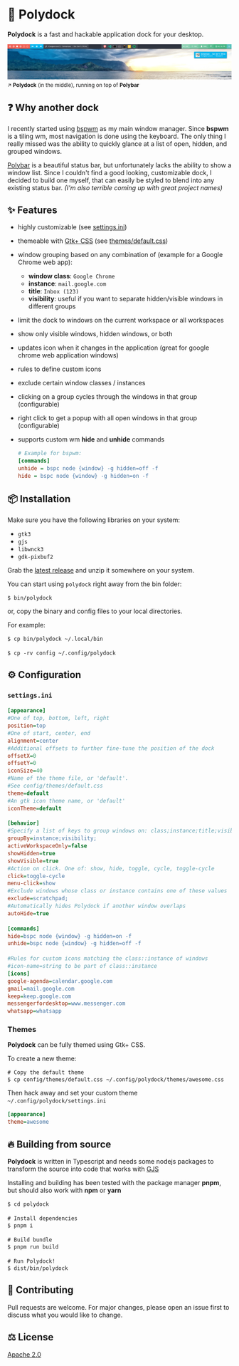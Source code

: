 # 🚀 Polydock

**Polydock** is a fast and hackable application dock for your desktop.

![Polydock running on top of Polybar](screenshot.png)
<small>↗ **Polydock** (in the middle), running on top of **Polybar**</small>

## ❓ Why another dock

I recently started using [bspwm](https://github.com/baskerville/bspwm) as my main window manager. Since **bspwm** is a tiling wm, most navigation is done using the keyboard. The only thing I really missed was the ability to quickly glance at a list of open, hidden, and grouped windows.

[Polybar](https://github.com/polybar/polybar) is a beautiful status bar, but unfortunately lacks the ability to show a window list. Since I couldn't find a good looking, customizable dock, I decided to build one myself, that can easily be styled to blend into any existing status bar. *(I'm also terrible coming up with great project names)*

## ✨ Features

* highly customizable (see [settings.ini](https://github.com/folke/polydock/blob/master/config/settings.ini))
* themeable with [Gtk+ CSS](https://developer.gnome.org/gtk3/stable/chap-css-overview.html) (see  [themes/default.css](https://github.com/folke/polydock/blob/master/config/themes/default.ini))
* window grouping based on any combination of (example for a Google Chrome web app):
  * **window class**: `Google Chrome`
  * **instance**: `mail.google.com`
  * **title**: `Inbox (123)`
  * **visibility**: useful if you want to separate hidden/visible windows in different groups
* limit the dock to windows on the current workspace or all workspaces
* show only visible windows, hidden windows, or both
* updates icon when it changes in the application (great for google chrome web application windows)
* rules to define custom icons
* exclude certain window classes / instances
* clicking on a group cycles through the windows in that group (configurable)
* right click to get a popup with all open windows in that group (configurable)
* supports custom wm **hide** and **unhide** commands

  ```ini
  # Example for bspwm:
  [commands]
  unhide = bspc node {window} -g hidden=off -f
  hide = bspc node {window} -g hidden=on -f
  ```

## 📦 Installation

Make sure you have the following libraries on your system:

* `gtk3`
* `gjs`
* `libwnck3`
* `gdk-pixbuf2`

Grab the [latest release](https://github.com/folke/polydock/releases) and unzip it somewhere on your system.

You can start using `polydock` right away from the bin folder:

```shell
$ bin/polydock
```

or, copy the binary and config files to your local directories.

For example:

```shell
$ cp bin/polydock ~/.local/bin

$ cp -rv config ~/.config/polydock
```

## ⚙ Configuration

### `settings.ini`

```ini
[appearance]
#One of top, bottom, left, right
position=top
#One of start, center, end
alignment=center
#Additional offsets to further fine-tune the position of the dock
offsetX=0
offsetY=0
iconSize=40
#Name of the theme file, or 'default'.
#See config/themes/default.css
theme=default
#An gtk icon theme name, or 'default'
iconTheme=default

[behavior]
#Specify a list of keys to group windows on: class;instance;title;visibility
groupBy=instance;visibility;
activeWorkspaceOnly=false
showHidden=true
showVisible=true
#Action on click. One of: show, hide, toggle, cycle, toggle-cycle
click=toggle-cycle
menu-click=show
#Exclude windows whose class or instance contains one of these values
exclude=scratchpad;
#Automatically hides Polydock if another window overlaps
autoHide=true

[commands]
hide=bspc node {window} -g hidden=on -f
unhide=bspc node {window} -g hidden=off -f

#Rules for custom icons matching the class::instance of windows
#icon-name=string to be part of class::instance
[icons]
google-agenda=calendar.google.com
gmail=mail.google.com
keep=keep.google.com
messengerfordesktop=www.messenger.com
whatsapp=whatsapp
```

### Themes

**Polydock** can be fully themed using Gtk+ CSS.

To create a new theme:

```shell
# Copy the default theme
$ cp config/themes/default.css ~/.config/polydock/themes/awesome.css
```

Then hack away and set your custom theme `~/.config/polydock/settings.ini`

```ini
[appearance]
theme=awesome
```

## 🔥 Building from source

**Polydock** is written in Typescript and needs some nodejs packages to transform the source into code that works with [GJS](https://gitlab.gnome.org/GNOME/gjs/-/blob/master/doc/Home.md)

Installing and building has been tested with the package manager **pnpm**, but should also work with **npm** or **yarn**

```shell
$ cd polydock

# Install dependencies
$ pnpm i

# Build bundle
$ pnpm run build

# Run Polydock!
$ dist/bin/polydock
```

## 👋 Contributing

Pull requests are welcome. For major changes, please open an issue first to discuss what you would like to change.

## ⚖ License

[Apache 2.0](https://github.com/folke/polydock/blob/master/LICENSE)

<!-- markdownlint-disable-file MD014 MD033 -->

